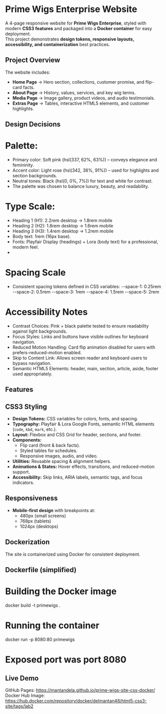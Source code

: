 # Prime Wigs Enterprise Website 

A 4-page responsive website for **Prime Wigs Enterprise**, styled with modern **CSS3 features** and packaged into a **Docker container** for easy deployment.  
This project demonstrates **design tokens, responsive layouts, accessibility, and containerization** best practices.

## Project Overview
The website includes:
- **Home Page** → Hero section, collections, customer promise, and flip-card facts.
- **About Page** → History, values, services, and key wig terms.
- **Media Page** → Image gallery, product videos, and audio testimonials.
- **Extras Page** → Tables, interactive HTML5 elements, and customer highlights.
  
## Design Decisions
# Palette:
- Primary color: Soft pink (hsl(337, 62%, 63%)) – conveys elegance and femininity.
- Accent color: Light rose (hsl(342, 38%, 91%)) – used for highlights and section backgrounds.
- Neutral tones: Black (hsl(0, 0%, 7%)) for text and white for contrast.
- The palette was chosen to balance luxury, beauty, and readability.
  
# Type Scale:
- Heading 1 (H1): 2.2rem desktop → 1.8rem mobile
- Heading 2 (H2): 1.8rem desktop → 1.6rem mobile
- Heading 3 (H3): 1.4rem desktop → 1.2rem mobile
- Body text: 1rem (16px base).
- Fonts: Playfair Display (headings) + Lora (body text) for a professional, modern feel.
- 
# Spacing Scale
- Consistent spacing tokens defined in CSS variables:
--space-1: 0.25rem
--space-2: 0.5rem
--space-3: 1rem
--space-4: 1.5rem
--space-5: 2rem

# Accessibility Notes
- Contrast Choices: Pink + black palette tested to ensure readability against light backgrounds.
- Focus Styles: Links and buttons have visible outlines for keyboard navigation.
- Reduced Motion Handling: Card flip animation disabled for users with prefers-reduced-motion enabled.
- Skip to Content Link: Allows screen reader and keyboard users to bypass navigation.
- Semantic HTML5 Elements: header, main, section, article, aside, footer used appropriately.

## Features

## CSS3 Styling
- **Design Tokens:** CSS variables for colors, fonts, and spacing.
- **Typography:** Playfair & Lora Google Fonts, semantic HTML elements (`code`, `kbd`, `mark`, etc.).
- **Layout:** Flexbox and CSS Grid for header, sections, and footer.
- **Components:** 
  - Flip card (front & back facts).
  - Styled tables for schedules.
  - Responsive images, audio, and video.
- **Utilities:** Reusable spacing & alignment helpers.
- **Animations & States:** Hover effects, transitions, and reduced-motion support.
- **Accessibility:** Skip links, ARIA labels, semantic tags, and focus indicators.

## Responsiveness
- **Mobile-first design** with breakpoints at:
  - 480px (small screens)
  - 768px (tablets)
  - 1024px (desktops)

## Dockerization
The site is containerized using Docker for consistent deployment.

## Dockerfile (simplified)
# Building the Docker image
docker build -t primewigs .
# Running the container
docker run -p 8080:80 primewigs
# Exposed port was port 8080
## Live Demo
GitHub Pages: https://mantandela.github.io/prime-wigs-site-css-docker/
Docker Hub Image: https://hub.docker.com/repository/docker/delmantan48/html5-css3-site/tags/lab2



